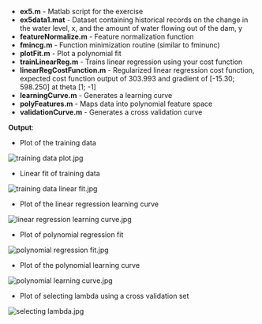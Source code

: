 - **ex5.m** - Matlab script for the exercise
- **ex5data1.mat** - Dataset containing historical records on the change in the water level, x, and the amount of water flowing out of the dam, y
- **featureNormalize.m** - Feature normalization function
- **fmincg.m** - Function minimization routine (similar to fminunc)
- **plotFit.m** - Plot a polynomial fit
- **trainLinearReg.m** - Trains linear regression using your cost function
- **linearRegCostFunction.m** - Regularized linear regression cost function, expected cost function output of 303.993 and gradient of [-15.30; 598.250] at theta [1; -1]
- **learningCurve.m** - Generates a learning curve
- **polyFeatures.m** - Maps data into polynomial feature space
- **validationCurve.m** - Generates a cross validation curve

**Output**:
- Plot of the training data 

![training data plot.jpg](https://github.com/shngli/Machine-learning/blob/master/Linear%20Regression%20Bias%20vs%20Variance/training%20data%20plot.jpg)

- Linear fit of training data 

![training data linear fit.jpg](https://github.com/shngli/Machine-learning/blob/master/Linear%20Regression%20Bias%20vs%20Variance/training%20data%20linear%20fit.jpg)

- Plot of the linear regression learning curve 

![linear regression learning curve.jpg](https://github.com/shngli/Machine-learning/blob/master/Linear%20Regression%20Bias%20vs%20Variance/linear%20regression%20learning%20curve.jpg)

- Plot of polynomial regression fit 

![polynomial regression fit.jpg](https://github.com/shngli/Machine-learning/blob/master/Linear%20Regression%20Bias%20vs%20Variance/polynomial%20regression%20fit.jpg)

- Plot of the polynomial learning curve 

![polynomial learning curve.jpg](https://github.com/shngli/Machine-learning/blob/master/Linear%20Regression%20Bias%20vs%20Variance/polynomial%20learning%20curve.jpg)

- Plot of selecting lambda using a cross validation set 

![selecting lambda.jpg](https://github.com/shngli/Machine-learning/blob/master/Linear%20Regression%20Bias%20vs%20Variance/selecting%20lambda.jpg)
